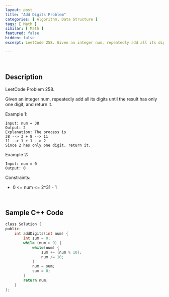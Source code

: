 ```yaml
---
layout: post
title: "Add Digits Problem"
categories: [ Algorithm, Data Structure ]
tags: [ Math ]
similar: [ Math ]
featured: false
hidden: false
excerpt: LeetCode 258. Given an integer num, repeatedly add all its digits until the result has only one digit, and return it.

---
```


<br />

## Description

LeetCode Problem 258.

Given an integer num, repeatedly add all its digits until the result has only one digit, and return it.

Example 1:
```
Input: num = 38
Output: 2
Explanation: The process is
38 --> 3 + 8 --> 11
11 --> 1 + 1 --> 2 
Since 2 has only one digit, return it.
```

Example 2:
```
Input: num = 0
Output: 0
```

Constraints:
* 0 <= num <= 2^31 - 1

<br />

## Sample C++ Code


```c
class Solution {
public:
    int addDigits(int num) {
        int sum = 0;
        while (num > 9) {
            while(num) {
                sum += (num % 10);
                num /= 10;
            }
            num = sum;
            sum = 0;
        }
        return num;
    }
};
```


